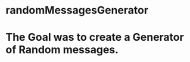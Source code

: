# randomMessagesGenerator

The Goal was to create a Generator of Random messages.
=====================================================

